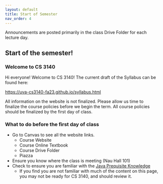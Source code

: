 ```yaml
---
layout: default
title: Start of Semester
nav_order: 4
---
```


Announcements are posted primarily in the class Drive Folder for each lecture day.

## Start of the semester!

### Welcome to CS 3140

Hi everyone! Welcome to CS 3140! The current draft of the Syllabus can be found here:

https://uva-cs3140-fa23.github.io/syllabus.html

All information on the website is not finalized. Please allow us time to finalize the course policies before we begin the term. All course policies should be finalized by the first day of class.

### What to do before the first day of class

- Go to Canvas to see all the website links.
    - Course Website
    - Course Online Textbook
    - Course Drive Folder
    - Piazza
- Ensure you know where the class is meeting (Nau Hall 101)
- Check to ensure you are familiar with the [Java Prequisite Knowledge](https://sde-coursepack.github.io/modules/java/Prerequisite-Knowledge/)
    - If you find you are not familiar with much of the content on this page, you may not be ready for CS 3140, and should review it.
